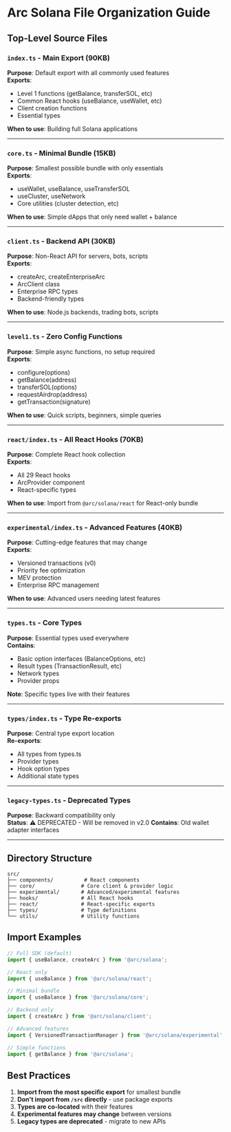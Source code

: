 # Arc Solana File Organization Guide

## Top-Level Source Files

### `index.ts` - Main Export (90KB)

**Purpose**: Default export with all commonly used features  
**Exports**:

- Level 1 functions (getBalance, transferSOL, etc)
- Common React hooks (useBalance, useWallet, etc)
- Client creation functions
- Essential types

**When to use**: Building full Solana applications

---

### `core.ts` - Minimal Bundle (15KB)

**Purpose**: Smallest possible bundle with only essentials  
**Exports**:

- useWallet, useBalance, useTransferSOL
- useCluster, useNetwork
- Core utilities (cluster detection, etc)

**When to use**: Simple dApps that only need wallet + balance

---

### `client.ts` - Backend API (30KB)

**Purpose**: Non-React API for servers, bots, scripts  
**Exports**:

- createArc, createEnterpriseArc
- ArcClient class
- Enterprise RPC types
- Backend-friendly types

**When to use**: Node.js backends, trading bots, scripts

---

### `level1.ts` - Zero Config Functions

**Purpose**: Simple async functions, no setup required  
**Exports**:

- configure(options)
- getBalance(address)
- transferSOL(options)
- requestAirdrop(address)
- getTransaction(signature)

**When to use**: Quick scripts, beginners, simple queries

---

### `react/index.ts` - All React Hooks (70KB)

**Purpose**: Complete React hook collection  
**Exports**:

- All 29 React hooks
- ArcProvider component
- React-specific types

**When to use**: Import from `@arc/solana/react` for React-only bundle

---

### `experimental/index.ts` - Advanced Features (40KB)

**Purpose**: Cutting-edge features that may change  
**Exports**:

- Versioned transactions (v0)
- Priority fee optimization
- MEV protection
- Enterprise RPC management

**When to use**: Advanced users needing latest features

---

### `types.ts` - Core Types

**Purpose**: Essential types used everywhere  
**Contains**:

- Basic option interfaces (BalanceOptions, etc)
- Result types (TransactionResult, etc)
- Network types
- Provider props

**Note**: Specific types live with their features

---

### `types/index.ts` - Type Re-exports

**Purpose**: Central type export location  
**Re-exports**:

- All types from types.ts
- Provider types
- Hook option types
- Additional state types

---

### `legacy-types.ts` - Deprecated Types

**Purpose**: Backward compatibility only  
**Status**: ⚠️ DEPRECATED - Will be removed in v2.0
**Contains**: Old wallet adapter interfaces

---

## Directory Structure

```
src/
├── components/          # React components
├── core/               # Core client & provider logic
├── experimental/       # Advanced/experimental features
├── hooks/              # All React hooks
├── react/              # React-specific exports
├── types/              # Type definitions
└── utils/              # Utility functions
```

## Import Examples

```typescript
// Full SDK (default)
import { useBalance, createArc } from '@arc/solana';

// React only
import { useBalance } from '@arc/solana/react';

// Minimal bundle
import { useBalance } from '@arc/solana/core';

// Backend only
import { createArc } from '@arc/solana/client';

// Advanced features
import { VersionedTransactionManager } from '@arc/solana/experimental';

// Simple functions
import { getBalance } from '@arc/solana';
```

## Best Practices

1. **Import from the most specific export** for smallest bundle
2. **Don't import from `/src` directly** - use package exports
3. **Types are co-located** with their features
4. **Experimental features may change** between versions
5. **Legacy types are deprecated** - migrate to new APIs
